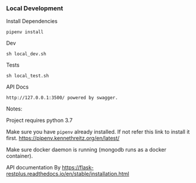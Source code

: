 ### Local Development

Install Dependencies

```
pipenv install
```

Dev

```
sh local_dev.sh
```

Tests
```
sh local_test.sh
```

API Docs

```
http://127.0.0.1:3500/ powered by swagger.

```


Notes:

Project requires python 3.7

Make sure you have `pipenv` already installed. If not refer this link to install it first.
https://pipenv.kennethreitz.org/en/latest/

Make sure docker daemon is running (mongodb runs as a docker container).

API documentation By
https://flask-restplus.readthedocs.io/en/stable/installation.html

